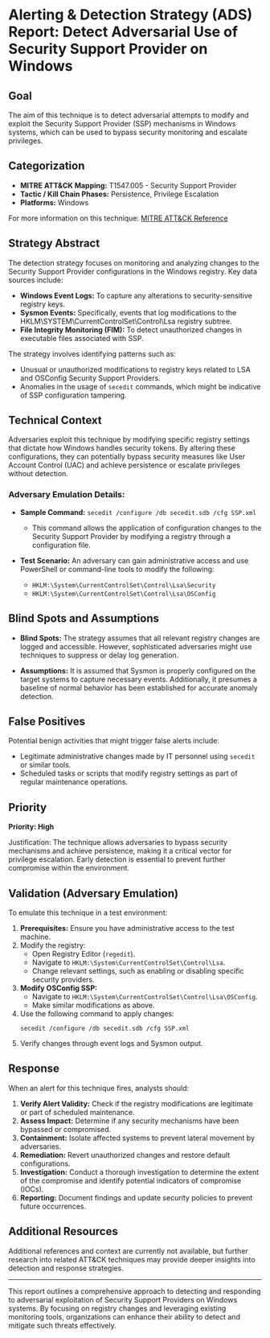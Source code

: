 # Alerting & Detection Strategy (ADS) Report: Detect Adversarial Use of Security Support Provider on Windows

## Goal
The aim of this technique is to detect adversarial attempts to modify and exploit the Security Support Provider (SSP) mechanisms in Windows systems, which can be used to bypass security monitoring and escalate privileges.

## Categorization
- **MITRE ATT&CK Mapping:** T1547.005 - Security Support Provider
- **Tactic / Kill Chain Phases:** Persistence, Privilege Escalation
- **Platforms:** Windows

For more information on this technique: [MITRE ATT&CK Reference](https://attack.mitre.org/techniques/T1547/005)

## Strategy Abstract
The detection strategy focuses on monitoring and analyzing changes to the Security Support Provider configurations in the Windows registry. Key data sources include:
- **Windows Event Logs:** To capture any alterations to security-sensitive registry keys.
- **Sysmon Events:** Specifically, events that log modifications to the HKLM\SYSTEM\CurrentControlSet\Control\Lsa registry subtree.
- **File Integrity Monitoring (FIM):** To detect unauthorized changes in executable files associated with SSP.

The strategy involves identifying patterns such as:
- Unusual or unauthorized modifications to registry keys related to LSA and OSConfig Security Support Providers.
- Anomalies in the usage of `secedit` commands, which might be indicative of SSP configuration tampering.

## Technical Context
Adversaries exploit this technique by modifying specific registry settings that dictate how Windows handles security tokens. By altering these configurations, they can potentially bypass security measures like User Account Control (UAC) and achieve persistence or escalate privileges without detection.

### Adversary Emulation Details:
- **Sample Command:** `secedit /configure /db secedit.sdb /cfg SSP.xml`
  - This command allows the application of configuration changes to the Security Support Provider by modifying a registry through a configuration file.
  
- **Test Scenario:** An adversary can gain administrative access and use PowerShell or command-line tools to modify the following:
  - `HKLM:\System\CurrentControlSet\Control\Lsa\Security`
  - `HKLM:\System\CurrentControlSet\Control\Lsa\OSConfig`

## Blind Spots and Assumptions
- **Blind Spots:** The strategy assumes that all relevant registry changes are logged and accessible. However, sophisticated adversaries might use techniques to suppress or delay log generation.
  
- **Assumptions:** It is assumed that Sysmon is properly configured on the target systems to capture necessary events. Additionally, it presumes a baseline of normal behavior has been established for accurate anomaly detection.

## False Positives
Potential benign activities that might trigger false alerts include:
- Legitimate administrative changes made by IT personnel using `secedit` or similar tools.
- Scheduled tasks or scripts that modify registry settings as part of regular maintenance operations.

## Priority
**Priority: High**

Justification: The technique allows adversaries to bypass security mechanisms and achieve persistence, making it a critical vector for privilege escalation. Early detection is essential to prevent further compromise within the environment.

## Validation (Adversary Emulation)
To emulate this technique in a test environment:

1. **Prerequisites:** Ensure you have administrative access to the test machine.
2. Modify the registry:
   - Open Registry Editor (`regedit`).
   - Navigate to `HKLM:\System\CurrentControlSet\Control\Lsa`.
   - Change relevant settings, such as enabling or disabling specific security providers.
3. **Modify OSConfig SSP:**
   - Navigate to `HKLM:\System\CurrentControlSet\Control\Lsa\OSConfig`.
   - Make similar modifications as above.
4. Use the following command to apply changes:
   ```shell
   secedit /configure /db secedit.sdb /cfg SSP.xml
   ```
5. Verify changes through event logs and Sysmon output.

## Response
When an alert for this technique fires, analysts should:

1. **Verify Alert Validity:** Check if the registry modifications are legitimate or part of scheduled maintenance.
2. **Assess Impact:** Determine if any security mechanisms have been bypassed or compromised.
3. **Containment:** Isolate affected systems to prevent lateral movement by adversaries.
4. **Remediation:** Revert unauthorized changes and restore default configurations.
5. **Investigation:** Conduct a thorough investigation to determine the extent of the compromise and identify potential indicators of compromise (IOCs).
6. **Reporting:** Document findings and update security policies to prevent future occurrences.

## Additional Resources
Additional references and context are currently not available, but further research into related ATT&CK techniques may provide deeper insights into detection and response strategies.

---

This report outlines a comprehensive approach to detecting and responding to adversarial exploitation of Security Support Providers on Windows systems. By focusing on registry changes and leveraging existing monitoring tools, organizations can enhance their ability to detect and mitigate such threats effectively.